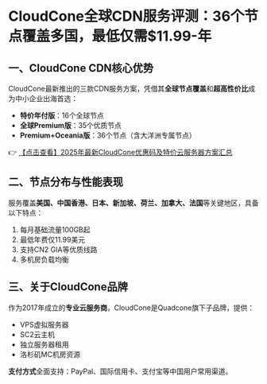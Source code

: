 # CloudCone全球CDN服务评测：36个节点覆盖多国，最低仅需$11.99-年

## 一、CloudCone CDN核心优势

CloudCone最新推出的三款CDN服务方案，凭借其**全球节点覆盖**和**超高性价比**成为中小企业出海首选：

- **特价年付版**：16个全球节点
- **全球Premium版**：35个优质节点
- **Premium+Oceania版**：36个节点（含大洋洲专属节点）

👉 [【点击查看】2025年最新CloudCone优惠码及特价云服务器方案汇总](https://bit.ly/Cloudcone)

## 二、节点分布与性能表现

服务覆盖**美国、中国香港、日本、新加坡、荷兰、加拿大、法国**等关键地区，具备以下特点：

1. 每月基础流量100GB起
2. 最低年费仅11.99美元
3. 支持CN2 GIA等优质线路
4. 多机房负载均衡

## 三、关于CloudCone品牌

作为2017年成立的**专业云服务商**，CloudCone是Quadcone旗下子品牌，提供：

- VPS虚拟服务器
- SC2云主机
- 独立服务器租用
- 洛杉矶MC机房资源

**支付方式**全面支持：PayPal、国际信用卡、支付宝等中国用户常用渠道。